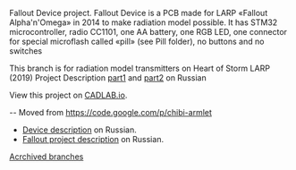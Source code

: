 Fallout Device project.
Fallout Device is a PCB made for LARP «Fallout Alpha'n'Omega» in 2014 to make radiation model possible. It has STM32 microcontroller, radio CC1101, one AA battery, one RGB LED, one connector for special microflash called «pill» (see Pill folder), no buttons and no switches

This branch is for radiation model transmitters on Heart of Storm LARP (2019)
Project Description [part1](https://docs.google.com/document/d/1pv9EkuNHE9Ulr5oLfP3YbgiH5NzNcxTC9hAFWL92UpQ/) and [part2](https://docs.google.com/document/d/1io3rHcGMrs7BPhfXeqcubGfaZW4Oby2xbs8yycraNy8/) on Russian 

View this project on [CADLAB.io](https://cadlab.io/project/1101). 

-- Moved from https://code.google.com/p/chibi-armlet

* [Device description](docs.google.com/document/d/1r-1wCkozBmmp0Lbzs-pV1rrlvXGiibGdpF8lj5h2o1w/) on Russian. 
* [Fallout project description](https://docs.google.com/document/d/1mVd-V1GWORsqo9t_xwqKVrY9tg1YkHSqqp-Ta17yB0I/edit) on Russian.

[Acrchived branches](https://github.com/Kreyl/chibi-armlet/tags)
